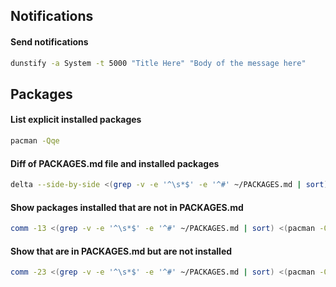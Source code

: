 
## Notifications

#### Send notifications
```bash
dunstify -a System -t 5000 "Title Here" "Body of the message here"
```

## Packages

#### List explicit installed packages
```bash
pacman -Qqe
```

#### Diff of PACKAGES.md file and installed packages
```bash
delta --side-by-side <(grep -v -e '^\s*$' -e '^#' ~/PACKAGES.md | sort) <(pacman -Qqe) 
```

#### Show packages installed that are not in PACKAGES.md
```bash
comm -13 <(grep -v -e '^\s*$' -e '^#' ~/PACKAGES.md | sort) <(pacman -Qqe | sort)
```

#### Show that are in PACKAGES.md but are not installed
```bash
comm -23 <(grep -v -e '^\s*$' -e '^#' ~/PACKAGES.md | sort) <(pacman -Qqe | sort) 
```
